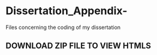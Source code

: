 # Dissertation_Appendix-
Files concerning the coding of my dissertation 
## DOWNLOAD ZIP FILE TO VIEW HTMLS ##

